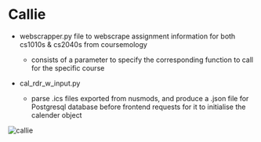 # Callie
- webscrapper.py file to webscrape assignment information for both cs1010s & cs2040s from coursemology
    - consists of a parameter to specify the corresponding function to call for the specific course
  
- cal_rdr_w_input.py
    - parse .ics files exported from nusmods, and produce a .json file for Postgresql database before frontend requests for it to initialise the calender object

![callie](https://github.com/slpypnda/Callie/blob/master/callie.PNG)
